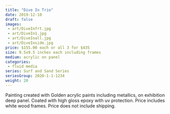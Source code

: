 ```yaml
---
title: "Dive In Trio"
date: 2019-12-10
draft: false
images:
 - art/DiveInfrt.jpg
 - art/DiveIn1.jpg
 - art/DiveInall.jpg
 - art/DiveInside.jpg
price: $155.00 each or all 3 for $435
size: 9.5x9.5 inches each including frames
medium: acrylic on panel
categories:
 - fluid media
series: Surf and Sand Series
seriesGroup: 2020-1-1-1234
weight: 20
---
```


Painting created with Golden acrylic paints including metallics, on exhibition deep panel. Coated with high gloss epoxy with uv protection. Price includes white wood frames. Price does not include shipping.
